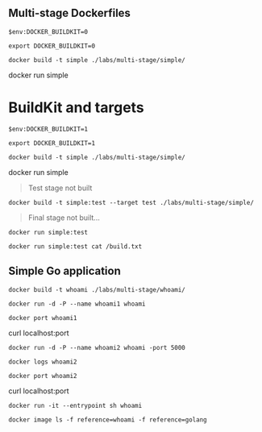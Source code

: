 
## Multi-stage Dockerfiles

```
$env:DOCKER_BUILDKIT=0

export DOCKER_BUILDKIT=0
```

```
docker build -t simple ./labs/multi-stage/simple/
```

docker run simple


# BuildKit and targets

```
$env:DOCKER_BUILDKIT=1

export DOCKER_BUILDKIT=1
```


```
docker build -t simple ./labs/multi-stage/simple/
```

docker run simple

> Test stage not built

```
docker build -t simple:test --target test ./labs/multi-stage/simple/
```

> Final stage not built...

```
docker run simple:test

docker run simple:test cat /build.txt
```



## Simple Go application


```
docker build -t whoami ./labs/multi-stage/whoami/
```

```
docker run -d -P --name whoami1 whoami

docker port whoami1
```

curl localhost:port

```
docker run -d -P --name whoami2 whoami -port 5000

docker logs whoami2

docker port whoami2
```

curl localhost:port

```
docker run -it --entrypoint sh whoami

docker image ls -f reference=whoami -f reference=golang
```